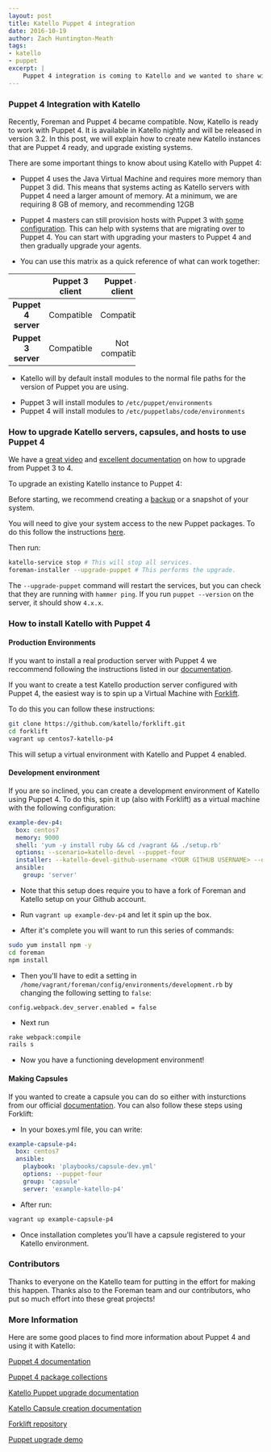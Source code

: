 ```yaml
---
layout: post
title: Katello Puppet 4 integration
date: 2016-10-19
author: Zach Huntington-Meath
tags:
- katello
- puppet
excerpt: |
    Puppet 4 integration is coming to Katello and we wanted to share with you how it works!
---
```


### Puppet 4 Integration with Katello

Recently, Foreman and Puppet 4 became compatible. Now, Katello is ready to work with Puppet 4. It is available in Katello nightly and will be released in version 3.2.  In this post, we will explain how to create new Katello instances that are Puppet 4 ready, and upgrade existing systems.

There are some important things to know about using Katello with Puppet 4:

- Puppet 4 uses the Java Virtual Machine and requires more memory than Puppet 3 did. This means that systems acting as Katello servers with Puppet 4 need a larger amount of memory. At a minimum, we are requiring 8 GB of memory, and recommending 12GB

- Puppet 4 masters can still provision hosts with Puppet 3 with [some configuration](https://docs.puppet.com/puppetserver/latest/compatibility_with_puppet_agent.html). This can help with systems that are migrating over to Puppet 4. You can start with upgrading your masters to Puppet 4 and then gradually upgrade your agents.

- You can use this matrix as a quick reference of what can work together:

<table class="table table-bordered table-striped" style="width:50%">
  <thead>
    <tr>
      <th style="text-align: center">&nbsp;</th>
      <th style="text-align: center">Puppet 3 client</th>
      <th style="text-align: center">Puppet 4 client</th>
    </tr>
  </thead>
  <tbody>
    <tr>
      <td style="text-align: center"><strong>Puppet 4 server</strong></td>
      <td style="text-align: center">Compatible</td>
      <td style="text-align: center">Compatible</td>
    </tr>
    <tr>
      <td style="text-align: center"><strong>Puppet 3 server</strong></td>
      <td style="text-align: center">Compatible</td>
      <td style="text-align: center">Not compatible</td>
    </tr>
  </tbody>
</table>

- Katello will by default install modules to the normal file paths for the version of Puppet you are using. 
 * Puppet 3 will install modules to `/etc/puppet/environments`
 * Puppet 4 will install modules to `/etc/puppetlabs/code/environments`

### How to upgrade Katello servers, capsules, and hosts to use Puppet 4

We have a [great video](https://youtu.be/GFNPHypFhl4?t=2545) and [excellent documentation](http://www.katello.org/docs/3.2/upgrade/puppet.html) on how to upgrade from Puppet 3 to 4.

To upgrade an existing Katello instance to Puppet 4:

Before starting, we recommend creating a [backup](http://www.katello.org/docs/3.2/user_guide/backup/) or a snapshot of your system.

You will need to give your system access to the new Puppet packages. To do this follow the instructions [here](https://docs.puppet.com/puppet/4.6/reference/puppet_collections.html).

Then run:

```bash
katello-service stop # This will stop all services.
foreman-installer --upgrade-puppet # This performs the upgrade.
```

The `--upgrade-puppet` command will restart the services, but you can check that they are running with `hammer ping`. If you run `puppet --version` on the server, it should show `4.x.x`. 

### How to install Katello with Puppet 4

#### Production Environments
If you want to install a real production server with Puppet 4 we reccommend following the instructions listed in our [documentation](http://www.katello.org/docs/3.2/installation/index.html). 

If you want to create a test Katello production server configured with Puppet 4, the easiest way is to spin up a Virtual Machine with [Forklift](https://github.com/Katello/forklift).

To do this you can follow these instructions:

```bash
git clone https://github.com/katello/forklift.git
cd forklift
vagrant up centos7-katello-p4
```

This will setup a virtual environment with Katello and Puppet 4 enabled.

#### Development environment

If you are so inclined, you can create a development environment of Katello using Puppet 4. To do this, spin it up (also with Forklift) as a virtual machine with the following configuration:

```yaml
example-dev-p4:
  box: centos7
  memory: 9000
  shell: 'yum -y install ruby && cd /vagrant && ./setup.rb'
  options: --scenario=katello-devel --puppet-four
  installer: --katello-devel-github-username <YOUR GITHUB USERNAME> --disable-system-checks
  ansible:
    group: 'server'
```
* Note that this setup does require you to have a fork of Foreman and Katello setup on your Github account.

- Run `vagrant up example-dev-p4` and let it spin up the box.

- After it's complete you will want to run this series of commands:

```bash
sudo yum install npm -y
cd foreman
npm install
```

- Then you'll have to edit a setting in `/home/vagrant/foreman/config/environments/development.rb` by changing the following setting to `false`:

```vim
config.webpack.dev_server.enabled = false
```

- Next run

```bash
rake webpack:compile
rails s
```

- Now you have a functioning development environment!


#### Making Capsules

If you wanted to create a capsule you can do so either with insturctions from our official [documentation](http://www.katello.org/docs/3.2/installation/capsule.html). You can also follow these steps using Forklift:

* In your boxes.yml file, you can write:
```yaml
example-capsule-p4:
  box: centos7
  ansible:
    playbook: 'playbooks/capsule-dev.yml'
    options: --puppet-four
    group: 'capsule'
    server: 'example-katello-p4'
```

* After run:

```bash
vagrant up example-capsule-p4
```

* Once installation completes you'll have a capsule registered to your Katello environment.

### Contributors

Thanks to everyone on the Katello team for putting in the effort for making this happen. Thanks also to the Foreman team and our contributors, who put so much effort into these great projects!

### More Information

Here are some good places to find more information about Puppet 4 and using it with Katello:

[Puppet 4 documentation](https://docs.puppet.com/puppet/4.5/reference/)

[Puppet 4 package collections](https://docs.puppet.com/puppet/4.6/reference/puppet_collections.html)

[Katello Puppet upgrade documentation](http://www.katello.org/docs/3.2/upgrade/puppet.html)

[Katello Capsule creation documentation](http://www.katello.org/docs/3.2/installation/capsule.html)

[Forklift repository](https://github.com/Katello/forklift)

[Puppet upgrade demo](https://youtu.be/GFNPHypFhl4?t=2545)
